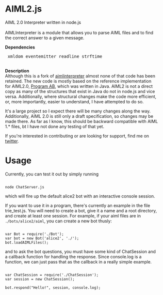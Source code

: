 AIML2.js
=======

AIML 2.0 Interpreter written in node.js<br/>
<br/>
AIMLInterpreter is a module that allows you to parse AIML files and to find the correct answer to a given message.<br/>

<b>Dependencies</b><pre>
xmldom
eventemitter
readline
strftime</pre>
<br/>
<b>Description</b><br/>
Although this is a fork of [aimlinterpreter](https://github.com/raethlein/AIML.js) almost none of that code has been retained. The new code is mostly based on the reference implementation for AIML2.0, [Program AB](https://code.google.com/archive/p/program-ab/), which was written in Java. AIML2 is not a direct copy as many of the structures that exist in Java do not in node.js and vice versa. Additionally, where structural changes make the code more efficient, or, more importantly, easier to understand, I have attempted to do so.

It's a large project so I expect there will be many changes along the way. Additionally, AIML 2.0 is still only a draft specification, so changes may be made there. As far as I know, this should be backward compatible with AIML 1.* files, bt I have not done any testing of that yet.

If you're interested in contributing or are looking for support, find me on [twitter](https://twitter.com/TerribleNews).

Usage
=========

Currently, you can test it out by simply running
<pre><code>
node ChatServer.js
</code></pre>
which will fire up the default alice2 bot with an interactive console session.

If you want to use it in a program, there's currently an example in the file trie_test.js. You will need to create a bot, give it a name and a root directory, and create at least one session.  For example, if your aiml files are in <code>./bots/alice2/aiml</code>, you can create a new bot thusly:
<pre><code>
var Bot = require('./Bot');
var bot = new Bot('alice2', './');
bot.loadAIMLFiles();
</code></pre>
and to ask the bot questions, you must have some kind of ChatSession and a callback function for handling the response. Since console.log is a function, we can just pass that as the callback in a really simple example.
<pre><code>
var ChatSession = require('./ChatSession');
var session = new ChatSession();

bot.respond("Hello!", session, console.log);
</pre></code>
